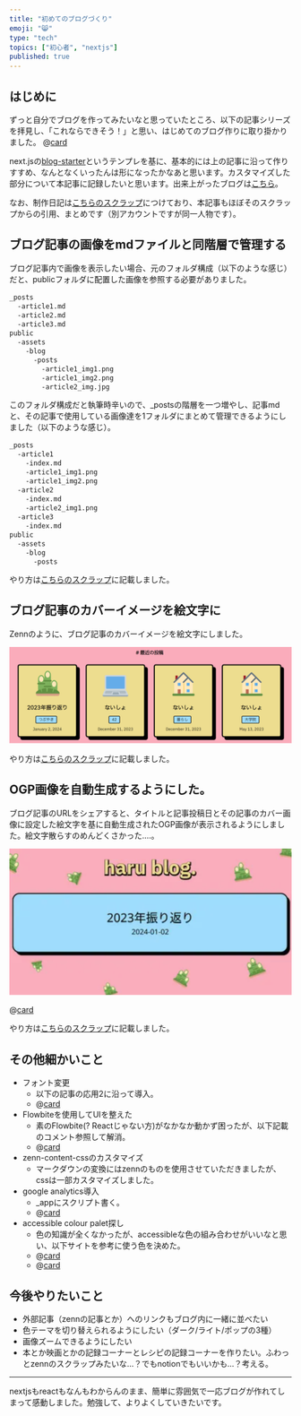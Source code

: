 ```yaml
---
title: "初めてのブログづくり"
emoji: "😸"
type: "tech"
topics: ["初心者", "nextjs"] 
published: true
---
```


## はじめに

ずっと自分でブログを作ってみたいなと思っていたところ、以下の記事シリーズを拝見し、「これならできそう！」と思い、はじめてのブログ作りに取り掛かりました。
@[card](https://zenn.dev/miketako3/articles/9b2b1a9ec13901)

next.jsの[blog-starter](https://github.com/vercel/next.js/tree/canary/examples/blog-starter)というテンプレを基に、基本的には上の記事に沿って作りすすめ、なんとなくいったんは形になったかなあと思います。カスタマイズした部分について本記事に記録したいと思います。出来上がったブログは[こちら](https://blog.haru0u0.com/)。

なお、制作日記は[こちらのスクラップ](https://zenn.dev/haruchann/scraps/5540887552502d)につけており、本記事もほぼそのスクラップからの引用、まとめです（別アカウントですが同一人物です）。

## ブログ記事の画像をmdファイルと同階層で管理する

ブログ記事内で画像を表示したい場合、元のフォルダ構成（以下のような感じ）だと、publicフォルダに配置した画像を参照する必要がありました。
~~~
_posts
  -article1.md
  -article2.md
  -article3.md
public
  -assets
    -blog
      -posts
        -article1_img1.png
        -article1_img2.png
        -article2_img.jpg
~~~

このフォルダ構成だと執筆時辛いので、_postsの階層を一つ増やし、記事mdと、その記事で使用している画像達を1フォルダにまとめて管理できるようにしました（以下のような感じ）。

~~~
_posts
  -article1
    -index.md
    -article1_img1.png
    -article1_img2.png
  -article2
    -index.md
    -article2_img1.png
  -article3
    -index.md
public
  -assets
    -blog
      -posts
~~~

やり方は[こちらのスクラップ](https://zenn.dev/link/comments/db816761d7374b)に記載しました。

## ブログ記事のカバーイメージを絵文字に

Zennのように、ブログ記事のカバーイメージを絵文字にしました。

![絵文字で構成されているブログ記事のカバーイメージ](/images/20240105_h01/1.png)

やり方は[こちらのスクラップ](https://zenn.dev/link/comments/d2291a07770c47)に記載しました。


## OGP画像を自動生成するようにした。

ブログ記事のURLをシェアすると、タイトルと記事投稿日とその記事のカバー画像に設定した絵文字を基に自動生成されたOGP画像が表示されるようにしました。絵文字散らすのめんどくさかった....。

![タイトル等記事の情報を使用して自動生成される、ブログ記事のOGP画像](/images/20240105_h01/2.png)

@[card](https://blog.haru0u0.com/posts/42_1/)

やり方は[こちらのスクラップ](https://zenn.dev/link/comments/0f75d3df7748bb)に記載しました。


## その他細かいこと
- フォント変更
  - 以下の記事の応用2に沿って導入。
  - @[card](https://qiita.com/tabo_dev/items/e204f0ca95df36db54d3)
- Flowbiteを使用してUIを整えた
  - 素のFlowbite(? Reactじゃない方)がなかなか動かず困ったが、以下記載のコメント参照して解消。
  - @[card](https://zenn.dev/link/comments/0d50baced0332f)
- zenn-content-cssのカスタマイズ
  - マークダウンの変換にはzennのものを使用させていただきましたが、cssは一部カスタマイズしました。
- google analytics導入
  - _appにスクリプト書く。
  - @[card](https://www.mohammadfaisal.dev/blog/add-google-analytics-to-nextjs)
- accessible colour palet探し
  - 色の知識が全くなかったが、accessibleな色の組み合わせがいいなと思い、以下サイトを参考に使う色を決めた。
  - @[card](https://personal.sron.nl/~pault/)
  - @[card](https://davidmathlogic.com/colorblind/#%23000000-%23E69F00-%2356B4E9-%23009E73-%23F0E442-%230072B2-%23D55E00-%23CC79A7) 

## 今後やりたいこと
- 外部記事（zennの記事とか）へのリンクもブログ内に一緒に並べたい
- 色テーマを切り替えられるようにしたい（ダーク/ライト/ポップの3種）
- 画像ズームできるようにしたい
- 本とか映画とかの記録コーナーとレシピの記録コーナーを作りたい。ふわっとzennのスクラップみたいな...？でもnotionでもいいかも...？考える。
 
-----
nextjsもreactもなんもわからんのまま、簡単に雰囲気で一応ブログが作れてしまって感動しました。勉強して、よりよくしていきたいです。
